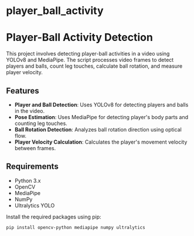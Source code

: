 # player_ball_activity
# Player-Ball Activity Detection

This project involves detecting player-ball activities in a video using YOLOv8 and MediaPipe. The script processes video frames to detect players and balls, count leg touches, calculate ball rotation, and measure player velocity.

## Features

- **Player and Ball Detection**: Uses YOLOv8 for detecting players and balls in the video.
- **Pose Estimation**: Uses MediaPipe for detecting player's body parts and counting leg touches.
- **Ball Rotation Detection**: Analyzes ball rotation direction using optical flow.
- **Player Velocity Calculation**: Calculates the player's movement velocity between frames.

## Requirements

- Python 3.x
- OpenCV
- MediaPipe
- NumPy
- Ultralytics YOLO

Install the required packages using pip:

```bash
pip install opencv-python mediapipe numpy ultralytics
